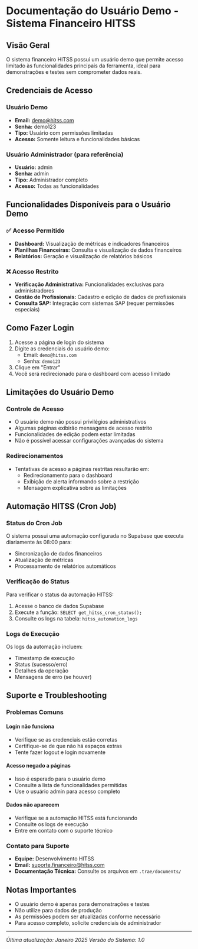 # Documentação do Usuário Demo - Sistema Financeiro HITSS

## Visão Geral

O sistema financeiro HITSS possui um usuário demo que permite acesso limitado às funcionalidades principais da ferramenta, ideal para demonstrações e testes sem comprometer dados reais.

## Credenciais de Acesso

### Usuário Demo
- **Email:** demo@hitss.com
- **Senha:** demo123
- **Tipo:** Usuário com permissões limitadas
- **Acesso:** Somente leitura e funcionalidades básicas

### Usuário Administrador (para referência)
- **Usuário:** admin
- **Senha:** admin
- **Tipo:** Administrador completo
- **Acesso:** Todas as funcionalidades

## Funcionalidades Disponíveis para o Usuário Demo

### ✅ Acesso Permitido
- **Dashboard:** Visualização de métricas e indicadores financeiros
- **Planilhas Financeiras:** Consulta e visualização de dados financeiros
- **Relatórios:** Geração e visualização de relatórios básicos

### ❌ Acesso Restrito
- **Verificação Administrativa:** Funcionalidades exclusivas para administradores
- **Gestão de Profissionais:** Cadastro e edição de dados de profissionais
- **Consulta SAP:** Integração com sistemas SAP (requer permissões especiais)

## Como Fazer Login

1. Acesse a página de login do sistema
2. Digite as credenciais do usuário demo:
   - Email: `demo@hitss.com`
   - Senha: `demo123`
3. Clique em "Entrar"
4. Você será redirecionado para o dashboard com acesso limitado

## Limitações do Usuário Demo

### Controle de Acesso
- O usuário demo não possui privilégios administrativos
- Algumas páginas exibirão mensagens de acesso restrito
- Funcionalidades de edição podem estar limitadas
- Não é possível acessar configurações avançadas do sistema

### Redirecionamentos
- Tentativas de acesso a páginas restritas resultarão em:
  - Redirecionamento para o dashboard
  - Exibição de alerta informando sobre a restrição
  - Mensagem explicativa sobre as limitações

## Automação HITSS (Cron Job)

### Status do Cron Job
O sistema possui uma automação configurada no Supabase que executa diariamente às 08:00 para:
- Sincronização de dados financeiros
- Atualização de métricas
- Processamento de relatórios automáticos

### Verificação do Status
Para verificar o status da automação HITSS:
1. Acesse o banco de dados Supabase
2. Execute a função: `SELECT get_hitss_cron_status();`
3. Consulte os logs na tabela: `hitss_automation_logs`

### Logs de Execução
Os logs da automação incluem:
- Timestamp de execução
- Status (sucesso/erro)
- Detalhes da operação
- Mensagens de erro (se houver)

## Suporte e Troubleshooting

### Problemas Comuns

#### Login não funciona
- Verifique se as credenciais estão corretas
- Certifique-se de que não há espaços extras
- Tente fazer logout e login novamente

#### Acesso negado a páginas
- Isso é esperado para o usuário demo
- Consulte a lista de funcionalidades permitidas
- Use o usuário admin para acesso completo

#### Dados não aparecem
- Verifique se a automação HITSS está funcionando
- Consulte os logs de execução
- Entre em contato com o suporte técnico

### Contato para Suporte
- **Equipe:** Desenvolvimento HITSS
- **Email:** suporte.financeiro@hitss.com
- **Documentação Técnica:** Consulte os arquivos em `.trae/documents/`

## Notas Importantes

- O usuário demo é apenas para demonstrações e testes
- Não utilize para dados de produção
- As permissões podem ser atualizadas conforme necessário
- Para acesso completo, solicite credenciais de administrador

---

*Última atualização: Janeiro 2025*
*Versão do Sistema: 1.0*